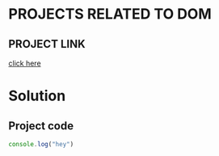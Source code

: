 # PROJECTS RELATED TO DOM
## PROJECT LINK
[click here](https://stackblitz.com/edit/dom-project-chaiaurcode?file=index.html)


# Solution
## Project code 
``` javascript
console.log("hey")
```